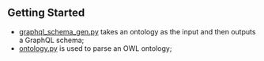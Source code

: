 ## Getting Started

* [graphql_schema_gen.py](https://github.com/huanyu-li/ODGSG/blob/main/schema_generator/graphql_schema_gen.py) takes an ontology as the input and then outputs a GraphQL schema; 
* [ontology.py](https://github.com/huanyu-li/ODGSG/blob/main/schema_generator/ontology.py) is used to parse an OWL ontology;  

[//]: # "* [schema_utils.py](https://github.com/huanyu-li/ODGSG/blob/main/schema_generator/schema_utils.py) defines helper functions used to generate the GraphQL schema.)
"